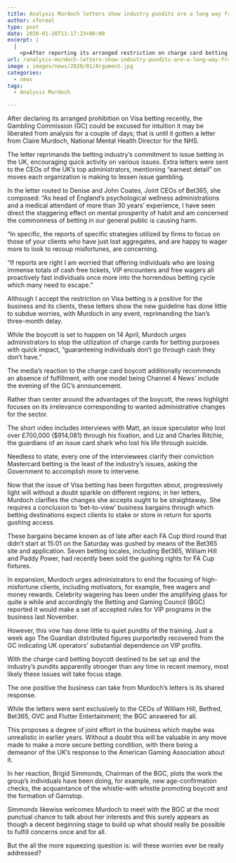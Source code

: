 ```yaml
---
title: Analysis Murdoch letters show industry pundits are a long way from satisfied
author: xforeal 
type: post
date: 2020-01-20T13:17:23+00:00
excerpt: |
  |
    <p>After reporting its arranged restriction on charge card betting prior this week, the Gambling Commission (GC) could be excused for intuition it may be liberated from analysis for a couple of days; that is until it gotten a letter from Claire Murdoch, National Mental Health Director for the NHS </p>
url: /analysis-murdoch-letters-show-industry-pundits-are-a-long-way-from-satisfied/
image : images/news/2020/01/Argument.jpg
categories:
  - news
tags:
  - Analysis Murdoch

---
```

After declaring its arranged prohibition on Visa betting recently, the Gambling Commission (GC) could be excused for intuition it may be liberated from analysis for a couple of days; that is until it gotten a letter from Claire Murdoch, National Mental Health Director for the NHS.

The letter reprimands the betting industry’s commitment to issue betting in the UK, encouraging quick activity on various issues. Extra letters were sent to the CEOs of the UK’s top administrators, mentioning “earnest detail” on moves each organization is making to lessen issue gambling.

In the letter routed to Denise and John Coates, Joint CEOs of Bet365, she composed: “As head of England’s psychological wellness administrations and a medical attendant of more than 30 years’ experience, I have seen direct the staggering effect on mental prosperity of habit and am concerned the commonness of betting in our general public is causing harm.

“In specific, the reports of specific strategies utilized by firms to focus on those of your clients who have just lost aggregates, and are happy to wager more to look to recoup misfortunes, are concerning.

“If reports are right I am worried that offering individuals who are losing immense totals of cash free tickets, VIP encounters and free wagers all proactively fast individuals once more into the horrendous betting cycle which many need to escape.”

Although I accept the restriction on Visa betting is a positive for the business and its clients, these letters show the new guideline has done little to subdue worries, with Murdoch in any event, reprimanding the ban’s three-month delay.

While the boycott is set to happen on 14 April, Murdoch urges administrators to stop the utilization of charge cards for betting purposes with quick impact, “guaranteeing individuals don’t go through cash they don’t have.”

The media’s reaction to the charge card boycott additionally recommends an absence of fulfillment, with one model being Channel 4 News’ include the evening of the GC’s announcement.

Rather than center around the advantages of the boycott, the news highlight focuses on its irrelevance corresponding to wanted administrative changes for the sector.

The short video includes interviews with Matt, an issue speculator who lost over £700,000 ($914,081) through his fixation, and Liz and Charles Ritchie, the guardians of an issue card shark who lost his life through suicide.

Needless to state, every one of the interviewees clarify their conviction Mastercard betting is the least of the industry’s issues, asking the Government to accomplish more to intervene.

Now that the issue of Visa betting has been forgotten about, progressively light will without a doubt sparkle on different regions; in her letters, Murdoch clarifies the changes she accepts ought to be straightaway. She requires a conclusion to ‘bet-to-view’ business bargains through which betting destinations expect clients to stake or store in return for sports gushing access.

These bargains became known as of late after each FA Cup third round that didn’t start at 15:01 on the Saturday was gushed by means of the Bet365 site and application. Seven betting locales, including Bet365, William Hill and Paddy Power, had recently been sold the gushing rights for FA Cup fixtures.

In expansion, Murdoch urges administrators to end the focusing of high-misfortune clients, including motivators, for example, free wagers and money rewards. Celebrity wagering has been under the amplifying glass for quite a while and accordingly the Betting and Gaming Council (BGC) reported it would make a set of accepted rules for VIP programs in the business last November.

However, this vow has done little to quiet pundits of the training. Just a week ago The Guardian distributed figures purportedly recovered from the GC indicating UK operators’ substantial dependence on VIP profits.

With the charge card betting boycott destined to be set up and the industry’s pundits apparently stronger than any time in recent memory, most likely these issues will take focus stage.

The one positive the business can take from Murdoch’s letters is its shared response.

While the letters were sent exclusively to the CEOs of William Hill, Betfred, Bet365, GVC and Flutter Entertainment; the BGC answered for all.

This proposes a degree of joint effort in the business which maybe was unrealistic in earlier years. Without a doubt this will be valuable in any move made to make a more secure betting condition, with there being a demeanor of the UK’s response to the American Gaming Association about it.

In her reaction, Brigid Simmonds, Chairman of the BGC, plots the work the group’s individuals have been doing, for example, new age-confirmation checks, the acquaintance of the whistle-with whistle promoting boycott and the formation of Gamstop.

Simmonds likewise welcomes Murdoch to meet with the BGC at the most punctual chance to talk about her interests and this surely appears as though a decent beginning stage to build up what should really be possible to fulfill concerns once and for all.

But the all the more squeezing question is: will these worries ever be really addressed?